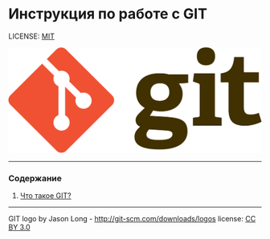 # Инструкция по работе с GIT

LICENSE: [MIT](./license.md)

![git-logo](./assets/1920px-Git-logo.svg.png)

---

### Содержание
1. [Что такое GIT?](./about_git.md)






---

GIT logo by Jason Long - http://git-scm.com/downloads/logos
license: [CC BY 3.0](https://creativecommons.org/licenses/by/3.0/)
